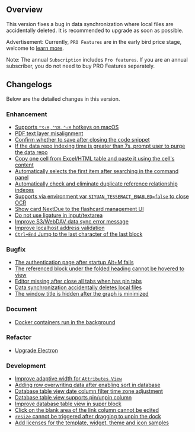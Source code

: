 ## Overview

This version fixes a bug in data synchronization where local files are accidentally deleted. It is recommended to upgrade as soon as possible.

Advertisement: Currently, `PRO Features` are in the early bird price stage, welcome to [learn more](https://b3log.org/siyuan/en/pricing.html).

Note: The annual `Subscription` includes `Pro features`. If you are an annual subscriber, you do not need to buy PRO Features separately.

## Changelogs

Below are the detailed changes in this version.

### Enhancement

* [Supports `⌃⌥⇧⌘`, `⌃⌥⌘`, `⌃⇧⌘` hotkeys on macOS](https://github.com/siyuan-note/siyuan/issues/9220)
* [PDF text layer misalignment](https://github.com/siyuan-note/siyuan/issues/9600)
* [Confirm whether to save after closing the code snippet](https://github.com/siyuan-note/siyuan/issues/9604)
* [If the data repo indexing time is greater than 7s, prompt user to purge the data repo](https://github.com/siyuan-note/siyuan/issues/9613)
* [Copy one cell from Excel/HTML table and paste it using the cell's content](https://github.com/siyuan-note/siyuan/issues/9614)
* [Automatically selects the first item after searching in the command panel](https://github.com/siyuan-note/siyuan/issues/9616)
* [Automatically check and eliminate duplicate reference relationship indexes](https://github.com/siyuan-note/siyuan/issues/9618)
* [Supports via environment var `SIYUAN_TESSERACT_ENABLED=false` to close OCR](https://github.com/siyuan-note/siyuan/issues/9619)
* [Show card NextDue to the flashcard management UI](https://github.com/siyuan-note/siyuan/pull/9621)
* [Do not use ligature in input/textarea](https://github.com/siyuan-note/siyuan/issues/9623)
* [Improve S3/WebDAV data sync error message](https://github.com/siyuan-note/siyuan/issues/9626)
* [Improve localhost address validation](https://github.com/siyuan-note/siyuan/pull/9634)
* [`Ctrl+End` Jump to the last character of the last block](https://github.com/siyuan-note/siyuan/issues/9642)

### Bugfix

* [The authentication page after startup Alt+M fails](https://github.com/siyuan-note/siyuan/issues/9575)
* [The referenced block under the folded heading cannot be hovered to view](https://github.com/siyuan-note/siyuan/issues/9582)
* [Editor missing after close all tabs when has pin tabs](https://github.com/siyuan-note/siyuan/issues/9624)
* [Data synchronization accidentally deletes local files](https://github.com/siyuan-note/siyuan/issues/9631)
* [The window title is hidden after the graph is minimized](https://github.com/siyuan-note/siyuan/issues/9638)

### Document

* [Docker containers run in the background](https://github.com/siyuan-note/siyuan/pull/9602)

### Refactor

* [Upgrade Electron](https://github.com/siyuan-note/siyuan/issues/9611)

### Development

* [Improve adaptive width for `Attributes View`](https://github.com/siyuan-note/siyuan/pull/9280)
* [Adding row overwriting data after enabling sort in database](https://github.com/siyuan-note/siyuan/issues/9599)
* [Database table view date column filter time zone adjustment](https://github.com/siyuan-note/siyuan/issues/9610)
* [Database table view supports pin/unpin column](https://github.com/siyuan-note/siyuan/pull/9617)
* [Improve database table view in super block](https://github.com/siyuan-note/siyuan/issues/9620)
* [Click on the blank area of the link column cannot be edited](https://github.com/siyuan-note/siyuan/issues/9632)
* [`resize` cannot be triggered after dragging to unpin the dock](https://github.com/siyuan-note/siyuan/issues/9640)
* [Add licenses for the template, widget, theme and icon samples](https://github.com/siyuan-note/siyuan/issues/9641)

